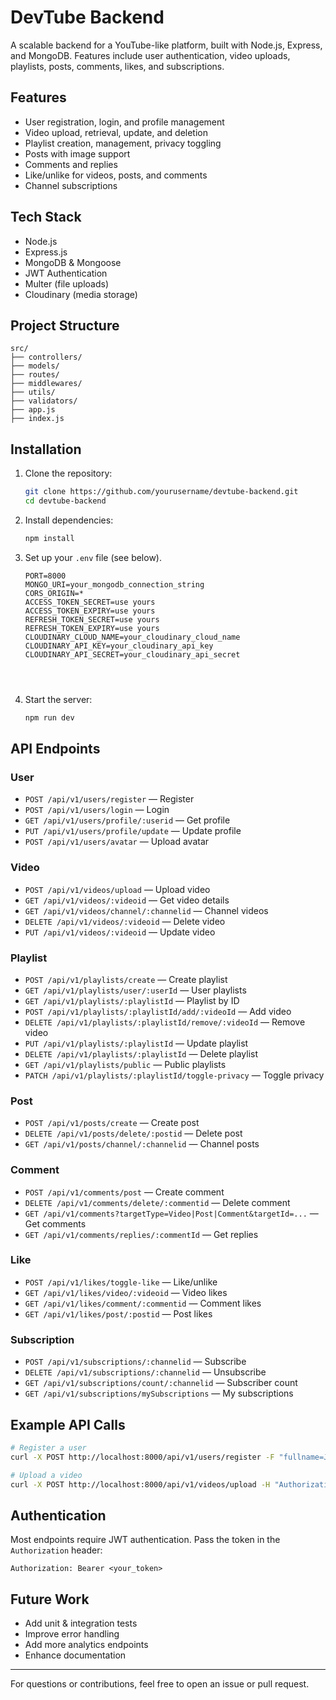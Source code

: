 # DevTube Backend

A scalable backend for a YouTube-like platform, built with Node.js, Express, and MongoDB. Features include user authentication, video uploads, playlists, posts, comments, likes, and subscriptions.

## Features
- User registration, login, and profile management
- Video upload, retrieval, update, and deletion
- Playlist creation, management, privacy toggling
- Posts with image support
- Comments and replies
- Like/unlike for videos, posts, and comments
- Channel subscriptions

## Tech Stack
- Node.js
- Express.js
- MongoDB & Mongoose
- JWT Authentication
- Multer (file uploads)
- Cloudinary (media storage)

## Project Structure
```
src/
├── controllers/
├── models/
├── routes/
├── middlewares/
├── utils/
├── validators/
├── app.js
├── index.js
```

## Installation
1. Clone the repository:
   ```bash 
   git clone https://github.com/yourusername/devtube-backend.git
   cd devtube-backend
   ```
2. Install dependencies:
   ```bash 
   npm install
   ```
3. Set up your `.env` file (see below).
   ```
   PORT=8000
   MONGO_URI=your_mongodb_connection_string
   CORS_ORIGIN=*
   ACCESS_TOKEN_SECRET=use yours
   ACCESS_TOKEN_EXPIRY=use yours
   REFRESH_TOKEN_SECRET=use yours
   REFRESH_TOKEN_EXPIRY=use yours
   CLOUDINARY_CLOUD_NAME=your_cloudinary_cloud_name
   CLOUDINARY_API_KEY=your_cloudinary_api_key
   CLOUDINARY_API_SECRET=your_cloudinary_api_secret
   
 
   

4. Start the server:
   ```bash
   npm run dev
   ```


## API Endpoints
### User
- `POST /api/v1/users/register` — Register
- `POST /api/v1/users/login` — Login
- `GET /api/v1/users/profile/:userid` — Get profile
- `PUT /api/v1/users/profile/update` — Update profile
- `POST /api/v1/users/avatar` — Upload avatar

### Video
- `POST /api/v1/videos/upload` — Upload video
- `GET /api/v1/videos/:videoid` — Get video details
- `GET /api/v1/videos/channel/:channelid` — Channel videos
- `DELETE /api/v1/videos/:videoid` — Delete video
- `PUT /api/v1/videos/:videoid` — Update video

### Playlist
- `POST /api/v1/playlists/create` — Create playlist
- `GET /api/v1/playlists/user/:userId` — User playlists
- `GET /api/v1/playlists/:playlistId` — Playlist by ID
- `POST /api/v1/playlists/:playlistId/add/:videoId` — Add video
- `DELETE /api/v1/playlists/:playlistId/remove/:videoId` — Remove video
- `PUT /api/v1/playlists/:playlistId` — Update playlist
- `DELETE /api/v1/playlists/:playlistId` — Delete playlist
- `GET /api/v1/playlists/public` — Public playlists
- `PATCH /api/v1/playlists/:playlistId/toggle-privacy` — Toggle privacy

### Post
- `POST /api/v1/posts/create` — Create post
- `DELETE /api/v1/posts/delete/:postid` — Delete post
- `GET /api/v1/posts/channel/:channelid` — Channel posts

### Comment
- `POST /api/v1/comments/post` — Create comment
- `DELETE /api/v1/comments/delete/:commentid` — Delete comment
- `GET /api/v1/comments?targetType=Video|Post|Comment&targetId=...` — Get comments
- `GET /api/v1/comments/replies/:commentId` — Get replies

### Like
- `POST /api/v1/likes/toggle-like` — Like/unlike
- `GET /api/v1/likes/video/:videoid` — Video likes
- `GET /api/v1/likes/comment/:commentid` — Comment likes
- `GET /api/v1/likes/post/:postid` — Post likes

### Subscription
- `POST /api/v1/subscriptions/:channelid` — Subscribe
- `DELETE /api/v1/subscriptions/:channelid` — Unsubscribe
- `GET /api/v1/subscriptions/count/:channelid` — Subscriber count
- `GET /api/v1/subscriptions/mySubscriptions` — My subscriptions

## Example API Calls
```bash
# Register a user
curl -X POST http://localhost:8000/api/v1/users/register -F "fullname=John Doe" -F "username=johndoe" -F "email=john@example.com" -F "password=yourpassword" -F "avatar=@/path/to/avatar.jpg"

# Upload a video
curl -X POST http://localhost:8000/api/v1/videos/upload -H "Authorization: Bearer <token>" -F "title=My Video" -F "videoFile=@/path/to/video.mp4"
```

## Authentication
Most endpoints require JWT authentication. Pass the token in the `Authorization` header:
```
Authorization: Bearer <your_token>
```

## Future Work
- Add unit & integration tests
- Improve error handling
- Add more analytics endpoints
- Enhance documentation

---

For questions or contributions, feel free to open an issue or pull request.
